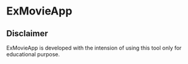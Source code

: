 # ExMovieApp

## Disclaimer
ExMovieApp is developed with the intension of using this tool only for educational purpose.
